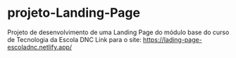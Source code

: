 # projeto-Landing-Page
Projeto de desenvolvimento de uma Landing Page do módulo base do curso de Tecnologia da Escola DNC
Link para o site: https://lading-page-escoladnc.netlify.app/
